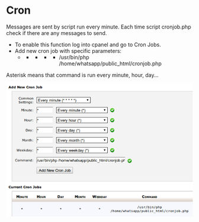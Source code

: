 Cron
====================
Messages are sent by script run every minute. Each time script cronjob.php check if there are any messages to send.

* To enable this function log into cpanel and go to Cron Jobs.
* Add new cron job with specific parameters:
    *	*	*	*	*	/usr/bin/php /home/whatsapp/public_html/cronjob.php
    
Asterisk means that command is run every minute, hour, day...

![Cron setup](cron.png)
